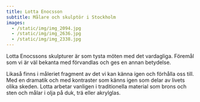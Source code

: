```yaml
---
title: Lotta Enocsson
subtitle: Målare och skulptör i Stockholm
images:
  - /static/img/img_2094.jpg
  - /static/img/img_2636.jpg
  - /static/img/img_2338.jpg
---
```

Lotta Enocssons skulpturer är som tysta möten med det vardagliga. Föremål som vi är väl bekanta med förvandlas och ges en annan betydelse. 

Likaså finns i måleriet fragment av det vi kan känna igen och förhålla oss till. Med en dramatik och med kontraster som känns igen som delar av livets olika skeden. Lotta arbetar vanligen i traditionella material som brons och sten och målar i olja på duk, trä eller akrylglas.
